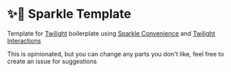 # ✨📄 Sparkle Template

Template for [Twilight](https://github.com/twilight-rs/twilight) boilerplate
using [Sparkle Convenience](https://github.com/laralove143/sparkle-convenience)
and [Twilight Interactions](https://github.com/baptiste0928/twilight-interactions)

This is opinionated, but you can change any parts you don't like, feel free to create an issue for suggestions
